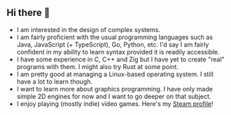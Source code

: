 ## Hi there 👋

- I am interested in the design of complex systems.
- I am fairly proficient with the usual programming languages
  such as Java, JavaScript (+ TypeScript), Go, Python, etc.
  I'd say I am fairly confident in my ability to learn syntax provided it is readily accessible.
- I have some experience in C, C++ and Zig but I have yet to create "real" programs with them. I might also try Rust at some point.
- I am pretty good at managing a Linux-based operating system. I still have a lot to learn though.
- I want to learn more about graphics programming. I have only made simple 2D engines for now and I want to go deeper on that subject.
- I enjoy playing (mostly indie) video games. Here's my
  [Steam profile](https://steamcommunity.com/profiles/76561198117886606/)!
